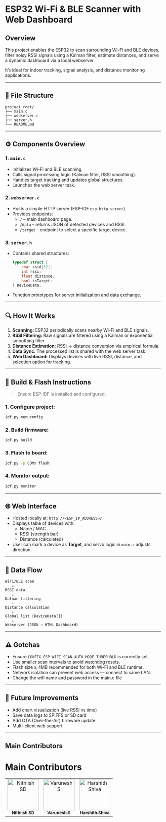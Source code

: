 # ESP32 Wi-Fi & BLE Scanner with Web Dashboard

## Overview
This project enables the ESP32 to scan surrounding Wi-Fi and BLE devices, filter noisy RSSI signals using a Kalman filter, estimate distances, and serve a dynamic dashboard via a local webserver.

It’s ideal for indoor tracking, signal analysis, and distance monitoring applications.

---

## 📁 File Structure

```
project_root/
├── main.c
├── webserver.c
├── server.h
└── README.md
```

---

## ⚙️ Components Overview

### 1. `main.c`
- Initializes Wi-Fi and BLE scanning.
- Calls signal processing logic (Kalman filter, RSSI smoothing).
- Handles target tracking and updates global structures.
- Launches the web server task.

### 2. `webserver.c`
- Hosts a simple HTTP server (ESP-IDF `esp_http_server`).
- Provides endpoints:
  - `/` – main dashboard page.
  - `/data` – returns JSON of detected devices and RSSI.
  - `/target` – endpoint to select a specific target device.

### 3. `server.h`
- Contains shared structures:
  ```c
  typedef struct {
      char ssid[32];
      int rssi;
      float distance;
      bool isTarget;
  } DeviceData;
  ```
- Function prototypes for server initialization and data exchange.

---

## 🔍 How It Works

1. **Scanning:**
   ESP32 periodically scans nearby Wi-Fi and BLE signals.
2. **RSSI Filtering:**
   Raw signals are filtered using a Kalman or exponential smoothing filter.
3. **Distance Estimation:**
   RSSI → distance conversion via empirical formula.
4. **Data Sync:**
   The processed list is shared with the web server task.
5. **Web Dashboard:**
   Displays devices with live RSSI, distance, and selection option for tracking.

---

## 🧰 Build & Flash Instructions

> Ensure ESP-IDF is installed and configured.

### 1. Configure project:
```bash
idf.py menuconfig
```

### 2. Build firmware:
```bash
idf.py build
```

### 3. Flash to board:
```bash
idf.py -p COMx flash
```

### 4. Monitor output:
```bash
idf.py monitor
```

---

## 🌐 Web Interface

- Hosted locally at: `http://<ESP_IP_ADDRESS>/`
- Displays table of devices with:
  - Name / MAC
  - RSSI (strength bar)
  - Distance (calculated)
- User can mark a device as **Target**, and servo logic in `main.c` adjusts direction.

---

## 🧩 Data Flow

```
WiFi/BLE scan
   ↓
RSSI data
   ↓
Kalman filtering
   ↓
Distance calculation
   ↓
Global list (DeviceData[])
   ↓
Webserver (JSON → HTML Dashboard)
```

---

## ⚠️ Gotchas

- Ensure `CONFIG_ESP_WIFI_SCAN_AUTH_MODE_THRESHOLD` is correctly set.
- Use smaller scan intervals to avoid watchdog resets.
- Flash size ≥ 4MB recommended for both Wi-Fi and BLE runtime.
- Network isolation can prevent web access — connect to same LAN.
- Change the wifi name and password in the main.c file
---

## 🚀 Future Improvements

- Add chart visualization (live RSSI vs time)
- Save data logs to SPIFFS or SD card
- Add OTA (Over-the-Air) firmware update
- Multi-client web support

---



## Main Contributors
<h1>Main Contributors</h1>
<table> <tr>  <td align="center"> <a href="https://github.com/NithiishSD"> <img src="https://avatars.githubusercontent.com/u/178805412?v=4" width="100px;" alt="Nithiish SD"/> <br /> <sub><b>Nithiish SD</b></sub> </a> </td> <td align="center"> <a href="https://github.com/Varunesh07"> <img src="https://avatars.githubusercontent.com/u/205139899?v=4" width="100px;" alt="Varunesh S"/> <br /> <sub><b>Varunesh S</b></sub> </a> </td> <td align="center"> <a href="https://github.com/harshith-shiva"> <img src="https://avatars.githubusercontent.com/u/205124301?v=4" width="100px;" alt="Harshith Shiva"/> <br /> <sub><b>Harshith Shiva</b></sub> </a> </td> </tr> </table>
